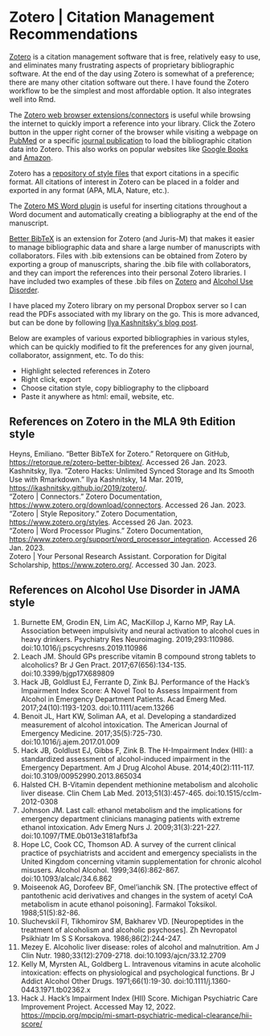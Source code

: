 # Zotero | Citation Management Recommendations

[Zotero](https://www.zotero.org/) is a citation management software that is free, relatively easy to use, and eliminates many frustrating aspects of proprietary bibliographic software. At the end of the day using Zotero is somewhat of a preference; there are many other citation software out there. I have found the Zotero workflow to be the simplest and most affordable option. It also integrates well into Rmd.

The [Zotero web browser extensions/connectors](https://www.zotero.org/download/connectors) is useful while browsing the internet to quickly import a reference into your library. Click the Zotero button in the upper right corner of the browser while visiting a webpage on [PubMed](https://pubmed.ncbi.nlm.nih.gov/) or a specific [journal publication](https://onlinelibrary.wiley.com/doi/10.1111/add.16127) to load the bibliographic citation data into Zotero. This also works on popular websites like [Google Books](https://www.google.com/books/edition/_/PoclDwAAQBAJ) and [Amazon](https://a.co/d/f2DBdAt).

Zotero has a [repository of style files](https://www.zotero.org/styles) that export citations in a specific format. All citations of interest in Zotero can be placed in a folder and exported in any format (APA, MLA, Nature, etc.).

The [Zotero MS Word plugin](https://www.zotero.org/support/word_processor_integration) is useful for inserting citations throughout a Word document and automatically creating a bibliography at the end of the manuscript. 

[Better BibTeX](https://retorque.re/zotero-better-bibtex/) is an extension for Zotero (and Juris-M) that makes it easier to manage bibliographic data and share a large number of manuscripts with collaborators. Files with .bib extensions can be obtained from Zotero by exporting a group of manuscripts, sharing the .bib file with collaborators, and they can import the references into their personal Zotero libraries. I have included two examples of these .bib files on [Zotero](https://github.com/dgrisafe/rookie-researcher/blob/main/zotero_software.bib) and [Alcohol Use Disorder](https://github.com/dgrisafe/rookie-researcher/blob/main/zotero_alcohol.bib).

I have placed my Zotero library on my personal Dropbox server so I can read the PDFs associated with my library on the go. This is more advanced, but can be done by following [Ilya Kashnitsky's blog post](https://ikashnitsky.github.io/2019/zotero/).

Below are examples of various exported bibliographies in various styles, which can be quickly modified to fit the preferences for any given journal, collaborator, assignment, etc. To do this: 

* Highlight selected references in Zotero
* Right click, export
* Choose citation style, copy bibliography to the clipboard
* Paste it anywhere as html: email, website, etc.


## References on Zotero in the MLA 9th Edition style

Heyns, Emiliano. “Better BibTeX for Zotero.” Retorquere on GitHub, https://retorque.re/zotero-better-bibtex/. Accessed 26 Jan. 2023.  
Kashnitsky, Ilya. “Zotero Hacks: Unlimited Synced Storage and Its Smooth Use with Rmarkdown.” Ilya Kashnitsky, 14 Mar. 2019, https://ikashnitsky.github.io/2019/zotero/.  
“Zotero | Connectors.” Zotero Documentation, https://www.zotero.org/download/connectors. Accessed 26 Jan. 2023.  
“Zotero | Style Repository.” Zotero Documentation, https://www.zotero.org/styles. Accessed 26 Jan. 2023.  
“Zotero | Word Processor Plugins.” Zotero Documentation, https://www.zotero.org/support/word_processor_integration. Accessed 26 Jan. 2023.  
Zotero | Your Personal Research Assistant. Corporation for Digital Scholarship, https://www.zotero.org/. Accessed 30 Jan. 2023.  


## References on Alcohol Use Disorder in JAMA style

1. Burnette EM, Grodin EN, Lim AC, MacKillop J, Karno MP, Ray LA. Association between impulsivity and neural activation to alcohol cues in heavy drinkers. Psychiatry Res Neuroimaging. 2019;293:110986. doi:10.1016/j.pscychresns.2019.110986
2. Leach JM. Should GPs prescribe vitamin B compound strong tablets to alcoholics? Br J Gen Pract. 2017;67(656):134-135. doi:10.3399/bjgp17X689809
3. Hack JB, Goldlust EJ, Ferrante D, Zink BJ. Performance of the Hack’s Impairment Index Score: A Novel Tool to Assess Impairment from Alcohol in Emergency Department Patients. Acad Emerg Med. 2017;24(10):1193-1203. doi:10.1111/acem.13266
4. Benoit JL, Hart KW, Soliman AA, et al. Developing a standardized measurement of alcohol intoxication. The American Journal of Emergency Medicine. 2017;35(5):725-730. doi:10.1016/j.ajem.2017.01.009
5. Hack JB, Goldlust EJ, Gibbs F, Zink B. The H-Impairment Index (HII): a standardized assessment of alcohol-induced impairment in the Emergency Department. Am J Drug Alcohol Abuse. 2014;40(2):111-117. doi:10.3109/00952990.2013.865034
6. Halsted CH. B-Vitamin dependent methionine metabolism and alcoholic liver disease. Clin Chem Lab Med. 2013;51(3):457-465. doi:10.1515/cclm-2012-0308
7. Johnson JM. Last call: ethanol metabolism and the implications for emergency department clinicians managing patients with extreme ethanol intoxication. Adv Emerg Nurs J. 2009;31(3):221-227. doi:10.1097/TME.0b013e3181afbf3a
8. Hope LC, Cook CC, Thomson AD. A survey of the current clinical practice of psychiatrists and accident and emergency specialists in the United Kingdom concerning vitamin supplementation for chronic alcohol misusers. Alcohol Alcohol. 1999;34(6):862-867. doi:10.1093/alcalc/34.6.862
9. Moiseenok AG, Dorofeev BF, Omel’ianchik SN. [The protective effect of pantothenic acid derivatives and changes in the system of acetyl CoA metabolism in acute ethanol poisoning]. Farmakol Toksikol. 1988;51(5):82-86.
10. Sluchevskiĭ FI, Tikhomirov SM, Bakharev VD. [Neuropeptides in the treatment of alcoholism and alcoholic psychoses]. Zh Nevropatol Psikhiatr Im S S Korsakova. 1986;86(2):244-247.
11. Mezey E. Alcoholic liver disease: roles of alcohol and malnutrition. Am J Clin Nutr. 1980;33(12):2709-2718. doi:10.1093/ajcn/33.12.2709
12. Kelly M, Myrsten AL, Goldberg L. Intravenous vitamins in acute alcoholic intoxication: effects on physiological and psychological functions. Br J Addict Alcohol Other Drugs. 1971;66(1):19-30. doi:10.1111/j.1360-0443.1971.tb02362.x
13. Hack J. Hack’s Impairment Index (HII) Score. Michigan Psychiatric Care Improvement Project. Accessed May 12, 2022. https://mpcip.org/mpcip/mi-smart-psychiatric-medical-clearance/hii-score/
